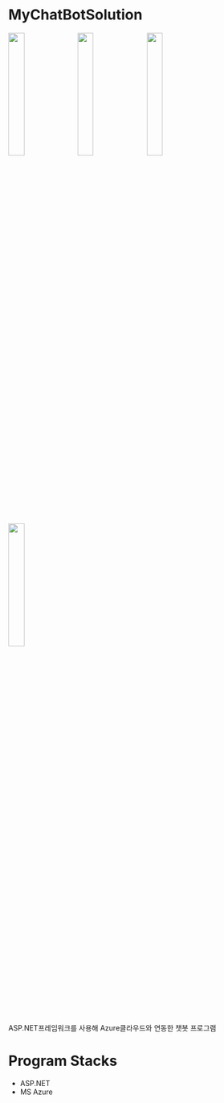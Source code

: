 # MyChatBotSolution
<img src="https://user-images.githubusercontent.com/52686126/69910821-01037180-1455-11ea-81cc-5470da1e78b4.png" width="25%">&nbsp;&nbsp;
<img src="https://user-images.githubusercontent.com/52686126/69910822-019c0800-1455-11ea-9a63-b6132b46140a.png" width="25%">&nbsp;&nbsp;
<img src="https://user-images.githubusercontent.com/52686126/69910819-01037180-1455-11ea-848b-c6c364f538ce.png" width="25%">&nbsp;&nbsp;
<img src="https://user-images.githubusercontent.com/52686126/69910820-01037180-1455-11ea-9a43-31bcc85ad0a4.png" width="25%">
<br>
<br>
ASP.NET프레임워크를 사용해 Azure클라우드와 연동한 챗봇 프로그램

# Program Stacks
<UL>
	<LI>ASP.NET</LI>
  <LI>MS Azure</LI>
</ul>

